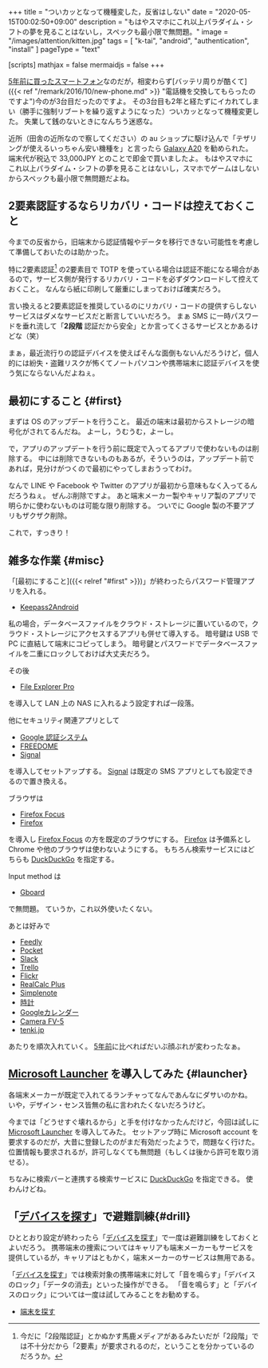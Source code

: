 +++
title = "ついカッとなって機種変した，反省はしない"
date =  "2020-05-15T00:02:50+09:00"
description = "もはやスマホにこれ以上パラダイム・シフトの夢を見ることはないし，スペックも最小限で無問題。"
image = "/images/attention/kitten.jpg"
tags = [ "k-tai", "android", "authentication", "install" ]
pageType = "text"

[scripts]
  mathjax = false
  mermaidjs = false
+++

[5年前に買ったスマートフォン](https://baldanders.info/blog/000852/ "HTC J butterfly HTV31（もしくは最近のスマホ？）がなかなか酷い")なのだが，相変わらず[バッテリ周りが酷くて]({{< ref "/remark/2016/10/new-phone.md" >}} "電話機を交換してもらったのですよ")今のが3台目だったのですよ。
その3台目も2年と経たずにイカれてしまい（勝手に強制リブートを繰り返すようになった）ついカッとなって機種変更した。
失業して銭のないときになんちう迷惑な。

近所（田舎の近所なので察してください）の au ショップに駆け込んで「テザリングが使えるいっちゃん安い機種を」と言ったら [Galaxy A20] を勧められた。
端末代が税込で 33,000JPY とのことで即金で買いましたよ。
もはやスマホにこれ以上パラダイム・シフトの夢を見ることはないし，スマホでゲームはしないからスペックも最小限で無問題だよね。

## 2要素認証するならリカバリ・コードは控えておくこと

今までの反省から，旧端末から認証情報やデータを移行できない可能性を考慮して準備しておいたのは助かった。

特に2要素認証[^2fa] の2要素目で TOTP を使っている場合は認証不能になる場合があるので，サービス側が発行するリカバリ・コードを必ずダウンロードして控えておくこと。
なんなら紙に印刷して厳重にしまっておけば確実だろう。

[^2fa]: 今だに「2段階認証」とかぬかす馬鹿メディアがあるみたいだが「2段階」では不十分だから「2要素」が要求されるのだ，ということを分かっているのだろうか。

言い換えると2要素認証を推奨しているのにリカバリ・コードの提供すらしないサービスはダメなサービスだと断言していいだろう。
まぁ SMS に一時パスワードを垂れ流して「**2段階** 認証だから安全」とか言ってくさるサービスとかあるけどな（笑）

まぁ，最近流行りの認証デバイスを使えばそんな面倒もないんだろうけど，個人的には紛失・盗難リスクが怖くてノートパソコンや携帯端末に認証デバイスを使う気にならないんだよねぇ。

## 最初にすること {#first}

まずは OS のアップデートを行うこと。
最近の端末は最初からストレージの暗号化がされてるんだね。
よーし，うむうむ，よーし。

で，アプリのアップデートを行う前に既定で入ってるアプリで使わないものは削除する。
中には削除できないものもあるが，そういうのは，アップデート前であれば，見分けがつくので最初にやってしまおうってわけ。

なんで LINE や Facebook や Twitter のアプリが最初から意味もなく入ってるんだろうねぇ。
ぜんぶ削除ですよ。
あと端末メーカー製やキャリア製のアプリで明らかに使わないものは可能な限り削除する。
ついでに Google 製の不要アプリもザクザク削除。

これで，すっきり！

## 雑多な作業 {#misc}

「[最初にすること]({{< relref "#first" >}})」が終わったらパスワード管理アプリを入れる。

- [Keepass2Android](https://play.google.com/store/apps/details?id=keepass2android.keepass2android)

私の場合，データベースファイルをクラウド・ストレージに置いているので，クラウド・ストレージにアクセスするアプリも併せて導入する。
暗号鍵は USB で PC に直結して端末にコピってしまう。
暗号鍵とパスワードでデータベースファイルを二重にロックしておけば大丈夫だろう。

その後

- [File Explorer Pro](https://play.google.com/store/apps/details?id=com.skyjos.apps.fileexplorer)

を導入して LAN 上の NAS に入れるよう設定すれば一段落。

他にセキュリティ関連アプリとして

- [Google 認証システム](https://play.google.com/store/apps/details?id=com.google.android.apps.authenticator2)
- [FREEDOME](https://play.google.com/store/apps/details?id=com.fsecure.freedome.vpn.security.privacy.android)
- [Signal](https://play.google.com/store/apps/details?id=org.thoughtcrime.securesms)

を導入してセットアップする。
[Signal](https://play.google.com/store/apps/details?id=org.thoughtcrime.securesms) は既定の SMS アプリとしても設定できるので置き換える。

ブラウザは

- [Firefox Focus](https://play.google.com/store/apps/details?id=org.mozilla.focus)
- [Firefox](https://play.google.com/store/apps/details?id=org.mozilla.firefox)

を導入し [Firefox Focus](https://play.google.com/store/apps/details?id=org.mozilla.focus) の方を既定のブラウザにする。
[Firefox](https://play.google.com/store/apps/details?id=org.mozilla.firefox) は予備系とし Chrome や他のブラウザは使わないようにする。
もちろん検索サービスにはどちらも [DuckDuckGo](https://duckduckgo.com/) を指定する。

Input method は

- [Gboard](https://play.google.com/store/apps/details?id=com.google.android.inputmethod.latin)

で無問題。
ていうか，これ以外使いたくない。

あとは好みで

- [Feedly](https://play.google.com/store/apps/details?id=com.devhd.feedly)
- [Pocket](https://play.google.com/store/apps/details?id=com.ideashower.readitlater.pro)
- [Slack](https://play.google.com/store/apps/details?id=com.Slack)
- [Trello](https://play.google.com/store/apps/details?id=com.trello)
- [Flickr](https://play.google.com/store/apps/details?id=com.flickr.android)
- [RealCalc Plus](https://play.google.com/store/apps/details?id=uk.co.nickfines.RealCalcPlus)
- [Simplenote](https://play.google.com/store/apps/details?id=com.automattic.simplenote)
- [時計](https://play.google.com/store/apps/details?id=com.google.android.deskclock)
- [Googleカレンダー](https://play.google.com/store/apps/details?id=com.google.android.calendar)
- [Camera FV-5](https://play.google.com/store/apps/details?id=com.flavionet.android.camera.pro)
- [tenki.jp](https://play.google.com/store/apps/details?id=jwa.or.jp.tenkijp3)

あたりを順次入れていく。
[5年前](https://baldanders.info/blog/000852/ "HTC J butterfly HTV31（もしくは最近のスマホ？）がなかなか酷い")に比べればだいぶ顔ぶれが変わったなぁ。

## [Microsoft Launcher] を導入してみた {#launcher}

各端末メーカーが既定で入れてるランチャってなんであんなにダサいのかね。
いや，デザイン・センス皆無の私に言われたくないだろうけど。

今までは「どうせすぐ壊れるから」と手を付けなかったんだけど，今回は試しに [Microsoft Launcher] を導入してみた。
セットアップ時に Microsoft account を要求するのだが，大昔に登録したのがまだ有効だったようで，問題なく行けた。
位置情報も要求されるが，許可しなくても無問題（もしくは後から許可を取り消せる）。

ちなみに検索バーと連携する検索サービスに [DuckDuckGo](https://duckduckgo.com/) を指定できる。
使わんけどね。

## 「[デバイスを探す]」で避難訓練{#drill}

ひととおり設定が終わったら「[デバイスを探す]」で一度は避難訓練をしておくとよいだろう。
携帯端末の捜索についてはキャリアも端末メーカーもサービスを提供しているが，キャリアはともかく，端末メーカーのサービスは無用である。

「[デバイスを探す]」では検索対象の携帯端末に対して「音を鳴らす」「デバイスのロック」「データの消去」といった操作ができる。
「音を鳴らす」と「デバイスのロック」については一度は試してみることをお勧めする。

- [端末を探す](https://play.google.com/store/apps/details?id=com.google.android.apps.adm)

[Galaxy A20]: https://www.galaxymobile.jp/galaxy-a20/ "Galaxy A20（ギャラクシーA20）- Galaxy公式（日本）"
[Microsoft Launcher]: https://play.google.com/store/apps/details?id=com.microsoft.launcher "Microsoft Launcher - Google Play"
[デバイスを探す]: https://www.google.com/android/find
<!-- eof -->
